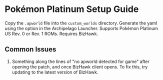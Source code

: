 # Pokémon Platinum Setup Guide
Copy the `.apworld` file into the `custom_worlds` directory. Generate the yaml using the option in the Archipelago Launcher.
Supports Pokémon Platinum US Rev. 0 or Rev. 1 ROMs.
Requires BizHawk.

## Common Issues
1. Something along the lines of "no apworld detected for game" after opening the patch, and once BizHawk client opens.
To fix this, try updating to the latest version of BizHawk.
